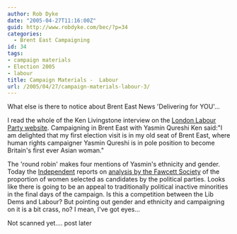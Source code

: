```yaml
---
author: Rob Dyke
date: "2005-04-27T11:16:00Z"
guid: http://www.robdyke.com/bec/?p=34
categories:
  - Brent East Campaigning
id: 34
tags:
- campaign materials
- Election 2005
- labour
title: Campaign Materials -  Labour
url: /2005/04/27/campaign-materials-labour-3/
---
```

What else is there to notice about Brent East News 'Delivering for YOU'...

I read the whole of the Ken Livingstone interview on the [London Labour Party website](http://www.london.labour.co.uk/ViewPage.cfm?Page=15286). Campaigning in Brent East with Yasmin Qureshi Ken said:"I am delighted that my first election visit is in my old seat of Brent East, where human rights campaigner Yasmin Qureshi is in pole position to become Britain's first ever Asian woman."

The 'round robin' makes four mentions of Yasmin's ethnicity and gender. Today the [Independent](http://news.independent.co.uk/uk/politics/story.jsp?story=633345) reports on [analysis by the Fawcett Society](http://www.fawcettsociety.org.uk/Pub_Briefing.htm) of the proportion of women selected as candidates by the political parties. Looks like there is going to be an appeal to traditionally political inactive minorities in the final days of the campaign. Is this a competition between the Lib Dems and Labour? But pointing out gender and ethnicity and campaigning on it is a bit crass, no? I mean, I've got eyes...

Not scanned yet.... post later